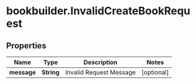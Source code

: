 # bookbuilder.InvalidCreateBookRequest

## Properties

Name | Type | Description | Notes
------------ | ------------- | ------------- | -------------
**message** | **String** | Invalid Request Message | [optional] 


